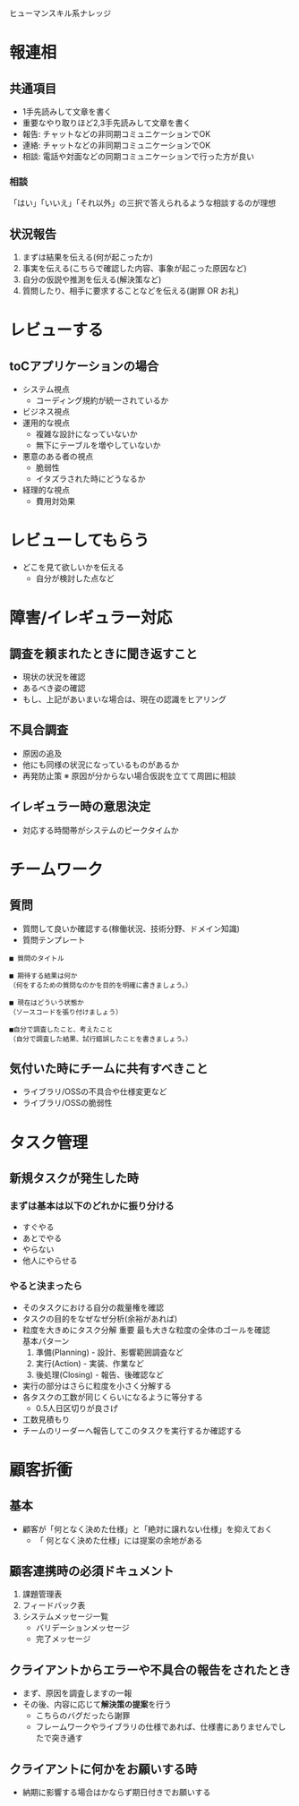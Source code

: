 ヒューマンスキル系ナレッジ
# 報連相
## 共通項目
- 1手先読みして文章を書く
- 重要なやり取りほど2,3手先読みして文章を書く
- 報告: チャットなどの非同期コミュニケーションでOK
- 連絡: チャットなどの非同期コミュニケーションでOK
- 相談: 電話や対面などの同期コミュニケーションで行った方が良い
### 相談
「はい」「いいえ」「それ以外」の三択で答えられるような相談するのが理想
## 状況報告
1. まずは結果を伝える(何が起こったか)
2. 事実を伝える(こちらで確認した内容、事象が起こった原因など)
3. 自分の仮説や推測を伝える(解決策など)
4. 質問したり、相手に要求することなどを伝える(謝罪 OR お礼)
# レビューする
## toCアプリケーションの場合
- システム視点
	- コーディング規約が統一されているか
- ビジネス視点
- 運用的な視点
	- 複雑な設計になっていないか
	- 無下にテーブルを増やしていないか
- 悪意のある者の視点
	- 脆弱性
	- イタズラされた時にどうなるか
- 経理的な視点
	- 費用対効果
# レビューしてもらう
- どこを見て欲しいかを伝える
	- 自分が検討した点など
# 障害/イレギュラー対応
## 調査を頼まれたときに聞き返すこと
- 現状の状況を確認
- あるべき姿の確認
- もし、上記があいまいな場合は、現在の認識をヒアリング
## 不具合調査
- 原因の追及
- 他にも同様の状況になっているものがあるか
- 再発防止策
※ 原因が分からない場合仮説を立てて周囲に相談
## イレギュラー時の意思決定
- 対応する時間帯がシステムのピークタイムか
# チームワーク
## 質問
- 質問して良いか確認する(稼働状況、技術分野、ドメイン知識)
- 質問テンプレート
```
■ 質問のタイトル

■ 期待する結果は何か
（何をするための質問なのかを目的を明確に書きましょう。）

■ 現在はどういう状態か
（ソースコードを張り付けましょう）

■自分で調査したこと、考えたこと
（自分で調査した結果、試行錯誤したことを書きましょう。）
```
## 気付いた時にチームに共有すべきこと
- ライブラリ/OSSの不具合や仕様変更など
- ライブラリ/OSSの脆弱性
# タスク管理
## 新規タスクが発生した時

### まずは基本は以下のどれかに振り分ける
- すぐやる
- あとでやる
- やらない
- 他人にやらせる
### やると決まったら
- そのタスクにおける自分の裁量権を確認
- タスクの目的をなぜなぜ分析(余裕があれば)
- 粒度を大きめにタスク分解
	重要 最も大きな粒度の全体のゴールを確認  
	基本パターン  
	1. 準備(Planning) - 設計、影響範囲調査など
	2. 実行(Action) - 実装、作業など
	3. 後処理(Closing) - 報告、後確認など
- 実行の部分はさらに粒度を小さく分解する
- 各タスクの工数が同じくらいになるように等分する
	- 0.5人日区切りが良さげ
- 工数見積もり
- チームのリーダーへ報告してこのタスクを実行するか確認する
# 顧客折衝
## 基本
- 顧客が「何となく決めた仕様」と「絶対に譲れない仕様」を抑えておく
	- 「 何となく決めた仕様」には提案の余地がある
## 顧客連携時の必須ドキュメント
1. 課題管理表
2. フィードバック表
3. システムメッセージ一覧
	- バリデーションメッセージ
	- 完了メッセージ
## クライアントからエラーや不具合の報告をされたとき
- まず、原因を調査しますの一報
- その後、内容に応じて**解決策の提案**を行う
	- こちらのバグだったら謝罪
	- フレームワークやライブラリの仕様であれば、仕様書にありませんでしたで突き通す
## クライアントに何かをお願いする時
- 納期に影響する場合はかならず期日付きでお願いする
